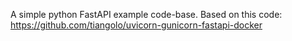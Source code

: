 A simple python FastAPI example code-base.
Based on this code: https://github.com/tiangolo/uvicorn-gunicorn-fastapi-docker
